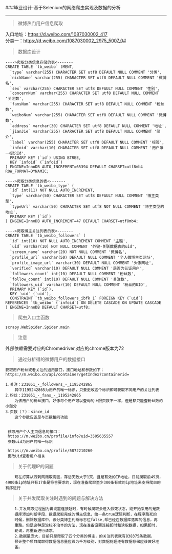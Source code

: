 ###毕业设计-基于Selenium的网络爬虫实现及数据的分析 
<hr>

>微博热门用户信息爬取

   入口地址：https://d.weibo.com/1087030002_417
   <br>分类一：https://d.weibo.com/1087030002_2975_5007_0#


>数据库设计
    
    ---->爬取分类信息存储的表<-------
    CREATE TABLE `tb_weibo` (MENT,
      `type` varchar(255) CHARACTER SET utf8 DEFAULT NULL COMMENT '分类',
      `nickName` varchar(255) CHARACTER SET utf8 DEFAULT NULL COMMENT '微博名',
      `sex` varchar(255) CHARACTER SET utf8 DEFAULT NULL COMMENT '性别',
      `concernNum` varchar(255) CHARACTER SET utf8 DEFAULT NULL COMMENT '关注数',
      `fansNum` varchar(255) CHARACTER SET utf8 DEFAULT NULL COMMENT '粉丝数',
      `weiboNum` varchar(255) CHARACTER SET utf8 DEFAULT NULL COMMENT '微博数',
      `address` varchar(30) CHARACTER SET utf8 DEFAULT NULL COMMENT '地址',
      `jianJie` varchar(255) CHARACTER SET utf8 DEFAULT NULL COMMENT '简介',
      `label` varchar(255) CHARACTER SET utf8 DEFAULT NULL COMMENT '标签',
      `infoid` varchar(10) CHARACTER SET utf8 DEFAULT NULL COMMENT '用户唯一标识Id',
      PRIMARY KEY (`id`) USING BTREE,
      KEY `infoid` (`infoid`)
    ) ENGINE=InnoDB AUTO_INCREMENT=65394 DEFAULT CHARSET=utf8mb4 ROW_FORMAT=DYNAMIC;
    
    ---->爬取分类信息的表<-------
    CREATE TABLE `tb_weibo_type` (
      `id` int(11) NOT NULL AUTO_INCREMENT,
      `type` varchar(50) CHARACTER SET utf8 DEFAULT NULL COMMENT '博主类型',
      `typeUrl` varchar(50) CHARACTER SET utf8 NOT NULL COMMENT '博主类型的地址',
      PRIMARY KEY (`id`)
    ) ENGINE=InnoDB AUTO_INCREMENT=47 DEFAULT CHARSET=utf8mb4;
    
    ---->爬取博主关注列表的表<-------
    CREATE TABLE `tb_weibo_followers` (
      `id` int(10) NOT NULL AUTO_INCREMENT COMMENT '主键',
      `uid` varchar(10) NOT NULL COMMENT '外键-关联数据表的uid',
      `screen_name` varchar(20) NOT NULL COMMENT '微博名',
      `profile_url` varchar(50) DEFAULT NULL COMMENT '个人微博主页网址',
      `profile_image_url` varchar(30) DEFAULT NULL COMMENT '头像网址',
      `verified` varchar(10) DEFAULT NULL COMMENT '是否为认证用户',
      `followers_count` int(10) DEFAULT NULL COMMENT '粉丝数',
      `follow_count` int(10) DEFAULT NULL COMMENT '关注数',
      `followers_uid` varchar(10) DEFAULT NULL COMMENT '粉丝的UID',
      PRIMARY KEY (`id`),
      KEY `uid` (`uid`),
      CONSTRAINT `tb_weibo_followers_ibfk_1` FOREIGN KEY (`uid`) REFERENCES `tb_weibo` (`infoid`) ON DELETE CASCADE ON UPDATE CASCADE
    ) ENGINE=InnoDB DEFAULT CHARSET=utf8;

>爬虫入口主函数
   
    scrapy.WebSpider.Spider.main
    
>注意

外部依赖需要对应的Chromedriver,对应的chrome版本为72


>通过分析得的微博用户的数据接口
    
    获取用户粉丝或者关注的通用接口，接口地址和参数如下：
    https://m.weibo.cn/api/container/getIndex?containerid=
    
    1.关注：231051_-_followers_-_1195242865
        其中1195242865为用户的唯一标识，只要更改这个标识即可获取不同用户的关注列表
    2.粉丝：231051_-_fans_-_1195242865
        为该用户的粉丝接口，好像每个用户可以查询的上限页数不一样，但是都只能查粉丝数的小部分
    3.页数（？）：since_id
        这个参数应该是与页数相同功能
    
    
     获取用户个人主页信息的接口：
     https://m.weibo.cn/profile/info?uid=3505635557
     参数uid为用户的唯一标识
     
     https://m.weibo.cn/profile/5872210260
     更改Uid查看用户相关
     
     
     
>关于代理IP的问题
    
        现在打算从西刺网爬取高匿，存活天数大于1天，且是有效的IP地址，目前爬取前49页，
    4900条ip地址只有17条是符合要求的，现在准备爬取至少300条有效的ip地址来支持爬虫的
    有序进行
    
>关于并发爬取关注时遇到的问题与解决方法
    
        1.并发爬取过程因为胃设置连接超时，有时候爬取会进入假死状态，刚开始采用的是数
        据库添加判断字段，数据爬取完成的博主信息，给一条true逻辑判断，在程序跑死的
        时候，删除数据库中，该分类博主判断标志位false,却已经在数据库落库的信息，再
        重跑。但是这种是治标不治本的方法，现在准备设置连接超时和读取数据，如果超时，
        轮询，再重新进行请求。
        2.数据量庞大，目前只是爬取了四个分类的博主，的关注列表就有838375条数据，
        预计整个项目爬取得数据信息量应该为千万级别，对数据处理还有数据存储应该做好准
        备。